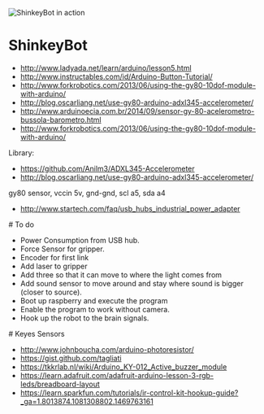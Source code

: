 
![ShinkeyBot in action](screenshot1.png)


# ShinkeyBot
* http://www.ladyada.net/learn/arduino/lesson5.html
* http://www.instructables.com/id/Arduino-Button-Tutorial/
* http://www.forkrobotics.com/2013/06/using-the-gy80-10dof-module-with-arduino/
* http://blog.oscarliang.net/use-gy80-arduino-adxl345-accelerometer/
* http://www.arduinoecia.com.br/2014/09/sensor-gy-80-acelerometro-bussola-barometro.html
* http://www.forkrobotics.com/2013/06/using-the-gy80-10dof-module-with-arduino/

Library: 

* https://github.com/Anilm3/ADXL345-Accelerometer
* http://blog.oscarliang.net/use-gy80-arduino-adxl345-accelerometer/

gy80 sensor, vccin 5v, gnd-gnd, scl a5, sda a4  


* http://www.startech.com/faq/usb_hubs_industrial_power_adapter


# To do

* Power Consumption from USB hub.
* Force Sensor for gripper.
* Encoder for first link
* Add laser to gripper
* Add three so that it can move to where the light comes from
* Add sound sensor to move around and stay where sound is bigger (closer to source).
* Boot up raspberry and execute the program
* Enable the program to work without camera.
* Hook up the robot to the brain signals.

# Keyes Sensors
* http://www.johnboucha.com/arduino-photoresistor/
* https://gist.github.com/tagliati
* https://tkkrlab.nl/wiki/Arduino_KY-012_Active_buzzer_module
* https://learn.adafruit.com/adafruit-arduino-lesson-3-rgb-leds/breadboard-layout
* https://learn.sparkfun.com/tutorials/ir-control-kit-hookup-guide?_ga=1.8013874.1081308802.1469763161



